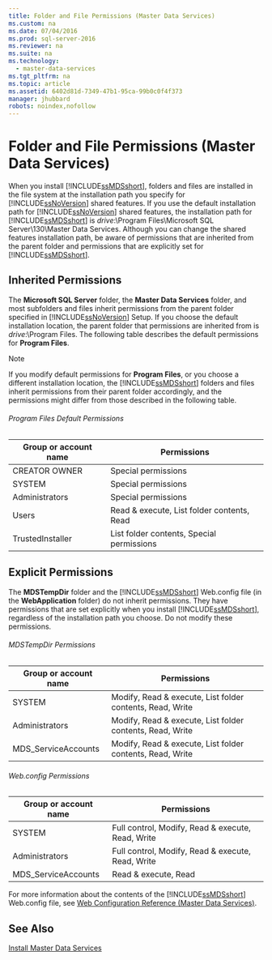 ```yaml
---
title: Folder and File Permissions (Master Data Services)
ms.custom: na
ms.date: 07/04/2016
ms.prod: sql-server-2016
ms.reviewer: na
ms.suite: na
ms.technology: 
  - master-data-services
ms.tgt_pltfrm: na
ms.topic: article
ms.assetid: 6402d81d-7349-47b1-95ca-99b0c0f4f373
manager: jhubbard
robots: noindex,nofollow
---
```

# Folder and File Permissions (Master Data Services)
When you install [!INCLUDE[ssMDSshort](../../Topics/TopicNameContainA/includes/ssMDSshort_md.md)], folders and files are installed in the file system at the installation path you specify for [!INCLUDE[ssNoVersion](../../Topics/TopicNameContainA/includes/ssNoVersion_md.md)] shared features. If you use the default installation path for [!INCLUDE[ssNoVersion](../../Topics/TopicNameContainA/includes/ssNoVersion_md.md)] shared features, the installation path for [!INCLUDE[ssMDSshort](../../Topics/TopicNameContainA/includes/ssMDSshort_md.md)] is *drive*:\Program Files\Microsoft SQL Server\130\Master Data Services. Although you can change the shared features installation path, be aware of permissions that are inherited from the parent folder and permissions that are explicitly set for [!INCLUDE[ssMDSshort](../../Topics/TopicNameContainA/includes/ssMDSshort_md.md)].  
  
## Inherited Permissions  
 The **Microsoft SQL Server** folder, the **Master Data Services** folder, and most subfolders and files inherit permissions from the parent folder specified in [!INCLUDE[ssNoVersion](../../Topics/TopicNameContainA/includes/ssNoVersion_md.md)] Setup. If you choose the default installation location, the parent folder that permissions are inherited from is *drive*:\Program Files. The following table describes the default permissions for **Program Files**.  
  
> [!NOTE]  
>  If you modify default permissions for **Program Files**, or you choose a different installation location, the [!INCLUDE[ssMDSshort](../../Topics/TopicNameContainA/includes/ssMDSshort_md.md)] folders and files inherit permissions from their parent folder accordingly, and the permissions might differ from those described in the following table.  
  
###### Program Files Default Permissions  
  
|Group or account name|Permissions|  
|---------------------------|-----------------|  
|CREATOR OWNER|Special permissions|  
|SYSTEM|Special permissions|  
|Administrators|Special permissions|  
|Users|Read & execute, List folder contents, Read|  
|TrustedInstaller|List folder contents, Special permissions|  
  
## Explicit Permissions  
 The **MDSTempDir** folder and the [!INCLUDE[ssMDSshort](../../Topics/TopicNameContainA/includes/ssMDSshort_md.md)] Web.config file (in the **WebApplication** folder) do not inherit permissions. They have permissions that are set explicitly when you install [!INCLUDE[ssMDSshort](../../Topics/TopicNameContainA/includes/ssMDSshort_md.md)], regardless of the installation path you choose. Do not modify these permissions.  
  
###### MDSTempDir Permissions  
  
|Group or account name|Permissions|  
|---------------------------|-----------------|  
|SYSTEM|Modify, Read & execute, List folder contents, Read, Write|  
|Administrators|Modify, Read & execute, List folder contents, Read, Write|  
|MDS_ServiceAccounts|Modify, Read & execute, List folder contents, Read, Write|  
  
###### Web.config Permissions  
  
|Group or account name|Permissions|  
|---------------------------|-----------------|  
|SYSTEM|Full control, Modify, Read & execute, Read, Write|  
|Administrators|Full control, Modify, Read & execute, Read, Write|  
|MDS_ServiceAccounts|Read & execute, Read|  
  
 For more information about the contents of the [!INCLUDE[ssMDSshort](../../Topics/TopicNameContainA/includes/ssMDSshort_md.md)] Web.config file, see [Web Configuration Reference (Master Data Services)](../../Topics/TopicNameNotContainA/Web-Configuration-Reference--Master-Data-Services-.md).  
  
## See Also  
 [Install Master Data Services](../../Topics/TopicNameNotContainA/Install-Master-Data-Services.md)